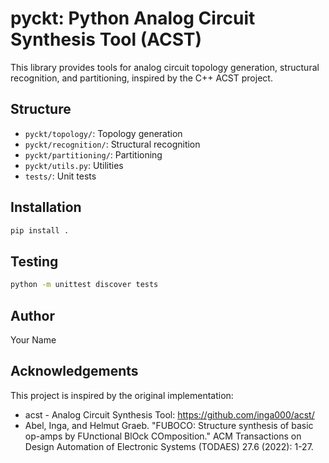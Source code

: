 # pyckt: Python Analog Circuit Synthesis Tool (ACST)

This library provides tools for analog circuit topology generation, structural recognition, and partitioning, inspired by the C++ ACST project.

## Structure
- `pyckt/topology/`: Topology generation
- `pyckt/recognition/`: Structural recognition
- `pyckt/partitioning/`: Partitioning
- `pyckt/utils.py`: Utilities
- `tests/`: Unit tests

## Installation
```bash
pip install .
```

## Testing
```bash
python -m unittest discover tests
```

## Author
Your Name

## Acknowledgements
This project is inspired by the original implementation:
- acst - Analog Circuit Synthesis Tool: https://github.com/inga000/acst/
- Abel, Inga, and Helmut Graeb. "FUBOCO: Structure synthesis of basic op-amps by FUnctional BlOck COmposition." ACM Transactions on Design Automation of Electronic Systems (TODAES) 27.6 (2022): 1-27.
